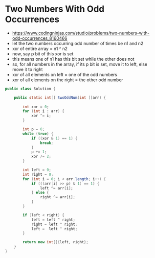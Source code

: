 # Two Numbers With Odd Occurrences

- https://www.codingninjas.com/studio/problems/two-numbers-with-odd-occurrences_8160466
- let the two numbers occurring odd number of times be n1 and n2
- xor of entire array = n1 ^ n2
- now, say p bit of this xor is set
- this means one of n1 has this bit set while the other does not
- so, for all numbers in the array, if its p bit is set, move it to left, else move it to right
- xor of all elements on left = one of the odd numbers
- xor of all elements on the right = the other odd number

```java
public class Solution {

    public static int[] twoOddNum(int []arr) {
        
        int xor = 0;
        for (int i : arr) {
            xor ^= i;
        }

        int p = 0;
        while (true) {
            if ((xor & 1) == 1) {
                break;
            }
            p += 1;
            xor /= 2;
        }

        int left = 0;
        int right = 0;
        for (int i = 0; i < arr.length; i++) {
            if (((arr[i] >> p) & 1) == 1) {
                left ^= arr[i];
            } else {
                right ^= arr[i];
            }
        }

        if (left < right) {
            left = left ^ right;
            right = left ^ right;
            left =  left ^ right;
        }

        return new int[]{left, right};
    }
}
```
